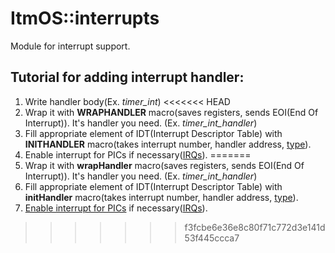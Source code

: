 ItmOS::interrupts
===========

Module for interrupt support.

Tutorial for adding interrupt handler:
--------
1. Write handler body(Ex. <i>timer_int</i>)
<<<<<<< HEAD
2. Wrap it with <b>WRAPHANDLER</b> macro(saves registers, sends EOI(End Of Interrupt)). It's handler you need. (Ex. <i>timer_int_handler</i>)
3. Fill appropriate element of IDT(Interrupt Descriptor Table) with <b>INITHANDLER</b> macro(takes interrupt number, handler address, [type](http://wiki.osdev.org/Interrupt_Descriptor_Table#Structure)).
4. Enable interrupt for PICs if necessary([IRQs](http://en.wikipedia.org/wiki/Interrupt_request_%28PC_architecture%29)).
=======
2. Wrap it with <b>wrapHandler</b> macro(saves registers, sends EOI(End Of Interrupt)). It's handler you need. (Ex. <i>timer_int_handler</i>)
3. Fill appropriate element of IDT(Interrupt Descriptor Table) with <b>initHandler</b> macro(takes interrupt number, handler address, [type](http://wiki.osdev.org/Interrupt_Descriptor_Table#Structure)).
4. [Enable interrupt for PICs](http://www.xbdev.net/asm/protected_mode/tut_025/) if necessary([IRQs](http://en.wikipedia.org/wiki/Interrupt_request_%28PC_architecture%29)).
>>>>>>> f3fcbe6e36e8c80f71c772d3e141d53f445ccca7
